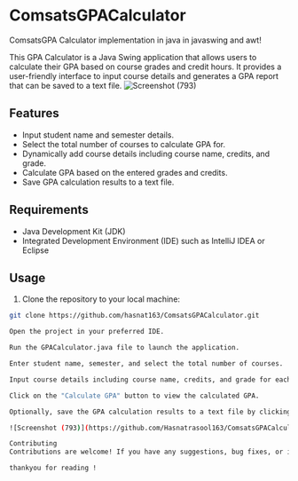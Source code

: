 # ComsatsGPACalculator
ComsatsGPA Calculator implementation in java in javaswing and awt!

This GPA Calculator is a Java Swing application that allows users to calculate their GPA based on course grades and credit hours. It provides a user-friendly interface to input course details and generates a GPA report that can be saved to a text file.
![Screenshot (793)](https://github.com/Hasnatrasool163/ComsatsGPACalculator/assets/153990457/c4643dc5-2c03-4c8b-9d8d-e3c2aff2bf30)

## Features

- Input student name and semester details.
- Select the total number of courses to calculate GPA for.
- Dynamically add course details including course name, credits, and grade.
- Calculate GPA based on the entered grades and credits.
- Save GPA calculation results to a text file.

## Requirements

- Java Development Kit (JDK)
- Integrated Development Environment (IDE) such as IntelliJ IDEA or Eclipse

## Usage

1. Clone the repository to your local machine:

```bash
git clone https://github.com/hasnat163/ComsatsGPACalculator.git

Open the project in your preferred IDE.

Run the GPACalculator.java file to launch the application.

Enter student name, semester, and select the total number of courses.

Input course details including course name, credits, and grade for each course.

Click on the "Calculate GPA" button to view the calculated GPA.

Optionally, save the GPA calculation results to a text file by clicking on the "Save GPA Calculation" button.

![Screenshot (793)](https://github.com/Hasnatrasool163/ComsatsGPACalculator/assets/153990457/be82742f-3223-4a6f-b45c-137c61b934f4)

Contributing
Contributions are welcome! If you have any suggestions, bug fixes, or improvements, please fork the repository and create a pull request.

thankyou for reading !
